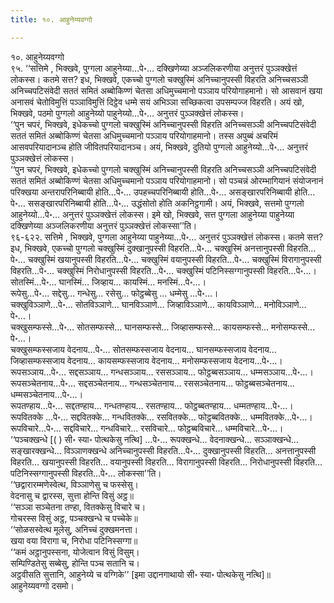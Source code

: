 ```yaml
---
title: १०. आहुनेय्यवग्गो

---
```

१०. आहुनेय्यवग्गो  
९५. ‘‘सत्तिमे , भिक्खवे, पुग्गला आहुनेय्या…पे॰… दक्खिणेय्या अञ्जलिकरणीया अनुत्तरं पुञ्ञक्खेत्तं लोकस्स। कतमे सत्त? इध, भिक्खवे, एकच्चो पुग्गलो चक्खुस्मिं अनिच्चानुपस्सी विहरति अनिच्चसञ्ञी अनिच्चपटिसंवेदी सततं समितं अब्बोकिण्णं चेतसा अधिमुच्चमानो पञ्ञाय परियोगाहमानो। सो आसवानं खया अनासवं चेतोविमुत्तिं पञ्ञाविमुत्तिं दिट्ठेव धम्मे सयं अभिञ्ञा सच्छिकत्वा उपसम्पज्ज विहरति। अयं खो, भिक्खवे, पठमो पुग्गलो आहुनेय्यो पाहुनेय्यो…पे॰… अनुत्तरं पुञ्ञक्खेत्तं लोकस्स।  
‘‘पुन चपरं, भिक्खवे, इधेकच्चो पुग्गलो चक्खुस्मिं अनिच्चानुपस्सी विहरति अनिच्चसञ्ञी अनिच्चपटिसंवेदी सततं समितं अब्बोकिण्णं चेतसा अधिमुच्चमानो पञ्ञाय परियोगाहमानो। तस्स अपुब्बं अचरिमं आसवपरियादानञ्च होति जीवितपरियादानञ्च। अयं, भिक्खवे, दुतियो पुग्गलो आहुनेय्यो…पे॰… अनुत्तरं पुञ्ञक्खेत्तं लोकस्स।  
‘‘पुन चपरं, भिक्खवे, इधेकच्चो पुग्गलो चक्खुस्मिं अनिच्चानुपस्सी विहरति अनिच्चसञ्ञी अनिच्चपटिसंवेदी सततं समितं अब्बोकिण्णं चेतसा अधिमुच्चमानो पञ्ञाय परियोगाहमानो। सो पञ्चन्नं ओरम्भागियानं संयोजनानं परिक्खया अन्तरापरिनिब्बायी होति…पे॰… उपहच्चपरिनिब्बायी होति…पे॰… असङ्खारपरिनिब्बायी होति…पे॰… ससङ्खारपरिनिब्बायी होति…पे॰… उद्धंसोतो होति अकनिट्ठगामी। अयं, भिक्खवे, सत्तमो पुग्गलो आहुनेय्यो…पे॰… अनुत्तरं पुञ्ञक्खेत्तं लोकस्स। इमे खो, भिक्खवे, सत्त पुग्गला आहुनेय्या पाहुनेय्या दक्खिणेय्या अञ्जलिकरणीया अनुत्तरं पुञ्ञक्खेत्तं लोकस्सा’’ति।  
९६-६२२. सत्तिमे , भिक्खवे, पुग्गला आहुनेय्या पाहुनेय्या…पे॰… अनुत्तरं पुञ्ञक्खेत्तं लोकस्स। कतमे सत्त? इध, भिक्खवे, एकच्चो पुग्गलो चक्खुस्मिं दुक्खानुपस्सी विहरति…पे॰… चक्खुस्मिं अनत्तानुपस्सी विहरति…पे॰… चक्खुस्मिं खयानुपस्सी विहरति…पे॰… चक्खुस्मिं वयानुपस्सी विहरति…पे॰… चक्खुस्मिं विरागानुपस्सी विहरति…पे॰… चक्खुस्मिं निरोधानुपस्सी विहरति…पे॰… चक्खुस्मिं पटिनिस्सग्गानुपस्सी विहरति…पे॰…।  
सोतस्मिं…पे॰… घानस्मिं… जिव्हाय… कायस्मिं… मनस्मिं…पे॰…।  
रूपेसु…पे॰… सद्देसु… गन्धेसु… रसेसु… फोट्ठब्बेसु … धम्मेसु …पे॰…।  
चक्खुविञ्ञाणे…पे॰… सोतविञ्ञाणे… घानविञ्ञाणे… जिव्हाविञ्ञाणे… कायविञ्ञाणे… मनोविञ्ञाणे…पे॰…।  
चक्खुसम्फस्से…पे॰… सोतसम्फस्से… घानसम्फस्से… जिव्हासम्फस्से… कायसम्फस्से… मनोसम्फस्से…पे॰…।  
चक्खुसम्फस्सजाय वेदनाय…पे॰… सोतसम्फस्सजाय वेदनाय… घानसम्फस्सजाय वेदनाय… जिव्हासम्फस्सजाय वेदनाय… कायसम्फस्सजाय वेदनाय… मनोसम्फस्सजाय वेदनाय…पे॰…।  
रूपसञ्ञाय…पे॰… सद्दसञ्ञाय… गन्धसञ्ञाय… रससञ्ञाय… फोट्ठब्बसञ्ञाय… धम्मसञ्ञाय…पे॰…।  
रूपसञ्चेतनाय…पे॰… सद्दसञ्चेतनाय… गन्धसञ्चेतनाय… रससञ्चेतनाय… फोट्ठब्बसञ्चेतनाय… धम्मसञ्चेतनाय…पे॰…।  
रूपतण्हाय…पे॰… सद्दतण्हाय… गन्धतण्हाय… रसतण्हाय… फोट्ठब्बतण्हाय… धम्मतण्हाय…पे॰…।  
रूपवितक्के …पे॰… सद्दवितक्के… गन्धवितक्के… रसवितक्के… फोट्ठब्बवितक्के… धम्मवितक्के…पे॰…।  
रूपविचारे…पे॰… सद्दविचारे… गन्धविचारे… रसविचारे… फोट्ठब्बविचारे… धम्मविचारे…पे॰…।  
‘‘पञ्चक्खन्धे [( ) सी॰ स्या॰ पोत्थकेसु नत्थि] …पे॰… रूपक्खन्धे… वेदनाक्खन्धे… सञ्ञाक्खन्धे… सङ्खारक्खन्धे… विञ्ञाणक्खन्धे अनिच्चानुपस्सी विहरति…पे॰… दुक्खानुपस्सी विहरति… अनत्तानुपस्सी विहरति… खयानुपस्सी विहरति… वयानुपस्सी विहरति… विरागानुपस्सी विहरति… निरोधानुपस्सी विहरति… पटिनिस्सग्गानुपस्सी विहरति…पे॰… लोकस्सा’’ति।  
‘‘छद्वारारम्मणेस्वेत्थ, विञ्ञाणेसु च फस्सेसु।  
वेदनासु च द्वारस्स, सुत्ता होन्ति विसुं अट्ठ॥  
‘‘सञ्ञा सञ्चेतना तण्हा, वितक्केसु विचारे च।  
गोचरस्स विसुं अट्ठ, पञ्चक्खन्धे च पच्चेके॥  
‘‘सोळसस्वेत्थ मूलेसु, अनिच्चं दुक्खमनत्ता।  
खया वया विरागा च, निरोधा पटिनिस्सग्गा॥  
‘‘कमं अट्ठानुपस्सना, योजेत्वान विसुं विसुम्।  
सम्पिण्डितेसु सब्बेसु, होन्ति पञ्च सतानि च।  
अट्ठवीसति सुत्तानि, आहुनेय्ये च वग्गिके’’ [इमा उद्दानगाथायो सी॰ स्या॰ पोत्थकेसु नत्थि]॥  
आहुनेय्यवग्गो दसमो।  
